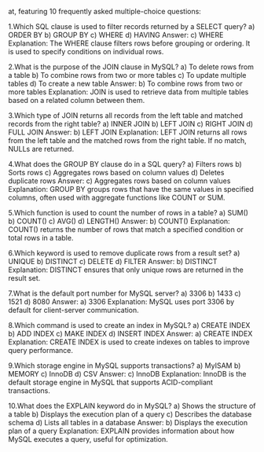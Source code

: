 at, featuring 10 frequently asked multiple-choice questions:

1.Which SQL clause is used to filter records returned by a SELECT query?
 a) ORDER BY 
 b) GROUP BY c) 
 WHERE d) HAVING 
 Answer: c) WHERE Explanation: The WHERE clause filters rows before grouping or ordering. It is used to specify conditions on individual rows.

2.What is the purpose of the JOIN clause in MySQL? 
a) To delete rows from a table 
b) To combine rows from two or more tables 
c) To update multiple tables 
d) To create a new table 
Answer: b) To combine rows from two or more tables Explanation: JOIN is used to retrieve data from multiple tables based on a related column between them.

3.Which type of JOIN returns all records from the left table and matched records from the right table? 
a) INNER JOIN 
b) LEFT JOIN 
c) RIGHT JOIN 
d) FULL JOIN 
Answer: b) LEFT JOIN Explanation: LEFT JOIN returns all rows from the left table and the matched rows from the right table. If no match, NULLs are returned.

4.What does the GROUP BY clause do in a SQL query? 
a) Filters rows 
b) Sorts rows 
c) Aggregates rows based on column values 
d) Deletes duplicate rows 
Answer: c) Aggregates rows based on column values Explanation: GROUP BY groups rows that have the same values in specified columns, often used with aggregate functions like COUNT or SUM.

5.Which function is used to count the number of rows in a table? 
a) SUM() 
b) COUNT() 
c) AVG() 
d) LENGTH() 
Answer: b) COUNT() Explanation: COUNT() returns the number of rows that match a specified condition or total rows in a table.

6.Which keyword is used to remove duplicate rows from a result set? 
a) UNIQUE 
b) DISTINCT 
c) DELETE 
d) FILTER 
Answer: b) DISTINCT Explanation: DISTINCT ensures that only unique rows are returned in the result set.

7.What is the default port number for MySQL server? 
a) 3306 
b) 1433 
c) 1521 
d) 8080 
Answer: a) 3306 Explanation: MySQL uses port 3306 by default for client-server communication.

8.Which command is used to create an index in MySQL? 
a) CREATE INDEX 
b) ADD INDEX 
c) MAKE INDEX 
d) INSERT INDEX 
Answer: a) CREATE INDEX Explanation: CREATE INDEX is used to create indexes on tables to improve query performance.

9.Which storage engine in MySQL supports transactions? 
a) MyISAM 
b) MEMORY 
c) InnoDB 
d) CSV 
Answer: c) InnoDB Explanation: InnoDB is the default storage engine in MySQL that supports ACID-compliant transactions.

10.What does the EXPLAIN keyword do in MySQL? 
a) Shows the structure of a table 
b) Displays the execution plan of a query 
c) Describes the database schema 
d) Lists all tables in a database 
Answer: b) Displays the execution plan of a query Explanation: EXPLAIN provides information about how MySQL executes a query, useful for optimization.
